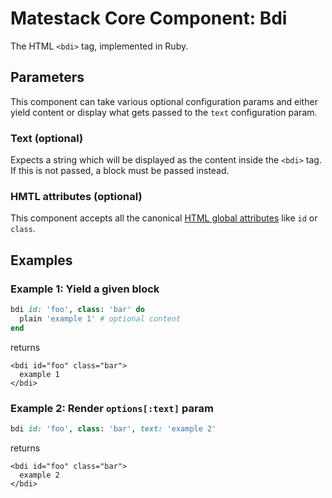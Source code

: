 # Matestack Core Component: Bdi

The HTML `<bdi>` tag, implemented in Ruby.

## Parameters

This component can take various optional configuration params and either yield content or display what gets passed to the `text` configuration param.

### Text \(optional\)

Expects a string which will be displayed as the content inside the `<bdi>` tag. If this is not passed, a block must be passed instead.

### HMTL attributes \(optional\)

This component accepts all the canonical [HTML global attributes](https://www.w3schools.com/tags/ref_standardattributes.asp) like `id` or `class`.

## Examples

### Example 1: Yield a given block

```ruby
bdi id: 'foo', class: 'bar' do
  plain 'example 1' # optional content
end
```

returns

```markup
<bdi id="foo" class="bar">
  example 1
</bdi>
```

### Example 2: Render `options[:text]` param

```ruby
bdi id: 'foo', class: 'bar', text: 'example 2'
```

returns

```markup
<bdi id="foo" class="bar">
  example 2
</bdi>
```

